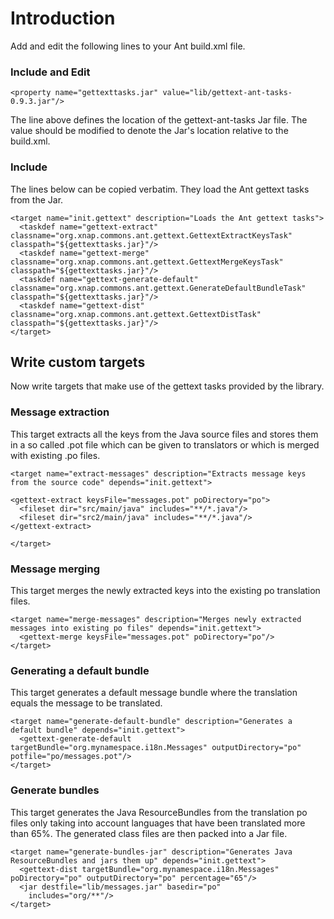# Introduction #

Add and edit the following lines to your Ant build.xml file.

### Include and Edit ###

```
<property name="gettexttasks.jar" value="lib/gettext-ant-tasks-0.9.3.jar"/>
```

The line above defines the location of the gettext-ant-tasks Jar file. The value should be  modified to denote the Jar's location relative to the build.xml.

### Include ###

The lines below can be copied verbatim. They load the Ant gettext tasks from the Jar.

```
<target name="init.gettext" description="Loads the Ant gettext tasks">
  <taskdef name="gettext-extract" classname="org.xnap.commons.ant.gettext.GettextExtractKeysTask" classpath="${gettexttasks.jar}"/>
  <taskdef name="gettext-merge" classname="org.xnap.commons.ant.gettext.GettextMergeKeysTask" classpath="${gettexttasks.jar}"/>
  <taskdef name="gettext-generate-default" classname="org.xnap.commons.ant.gettext.GenerateDefaultBundleTask" classpath="${gettexttasks.jar}"/>
  <taskdef name="gettext-dist" classname="org.xnap.commons.ant.gettext.GettextDistTask" classpath="${gettexttasks.jar}"/>
</target>
```

## Write custom targets ##

Now write targets that make use of the gettext tasks provided by the library.

### Message extraction ###

This target extracts all the keys from the Java source files and stores them in a so called .pot file which can be given to translators or which is merged with existing .po files.

```
<target name="extract-messages" description="Extracts message keys from the source code" depends="init.gettext">

<gettext-extract keysFile="messages.pot" poDirectory="po">
  <fileset dir="src/main/java" includes="**/*.java"/>
  <fileset dir="src2/main/java" includes="**/*.java"/>
</gettext-extract>

</target>
```

### Message merging ###

This target merges the newly extracted keys into the existing po translation files.

```
<target name="merge-messages" description="Merges newly extracted messages into existing po files" depends="init.gettext">
  <gettext-merge keysFile="messages.pot" poDirectory="po"/>
</target>
```

### Generating a default bundle ###

This target generates a default message bundle where the translation equals the message to be translated.

```
<target name="generate-default-bundle" description="Generates a default bundle" depends="init.gettext">
  <gettext-generate-default targetBundle="org.mynamespace.i18n.Messages" outputDirectory="po" potfile="po/messages.pot"/>
</target>
```

### Generate bundles ###

This target generates the Java ResourceBundles from the translation po files only taking into account languages that have been translated more than 65%. The generated class files are then packed into a Jar file.

```
<target name="generate-bundles-jar" description="Generates Java ResourceBundles and jars them up" depends="init.gettext">
  <gettext-dist targetBundle="org.mynamespace.i18n.Messages" poDirectory="po" outputDirectory="po" percentage="65"/>
  <jar destfile="lib/messages.jar" basedir="po"
    includes="org/**"/>
</target>
```